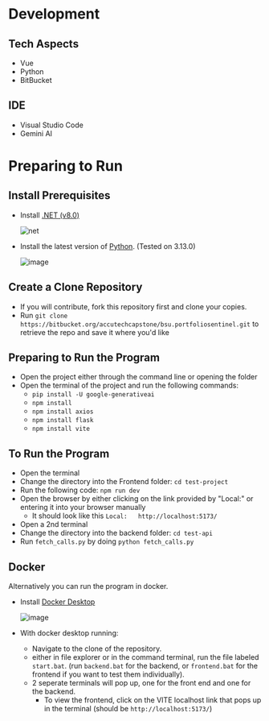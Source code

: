 # Development

## Tech Aspects
- Vue
- Python
- BitBucket

## IDE
- Visual Studio Code
- Gemini AI

# Preparing to Run

## Install Prerequisites
- Install [.NET (v8.0)](https://dotnet.microsoft.com/en-us/download)
  
  ![net](https://github.com/user-attachments/assets/aca0acd0-f5f8-4872-bd8f-bec6b8dc5461)

- Install the latest version of [Python](https://www.python.org/downloads/). (Tested on 3.13.0)

  ![image](https://github.com/user-attachments/assets/bfaaba9f-2d43-4845-a394-9abe2bf04fe6)

  

## Create a Clone Repository
- If you will contribute, fork this repository first and clone your copies.
- Run `git clone https://bitbucket.org/accutechcapstone/bsu.portfoliosentinel.git` to retrieve the repo and save it where you'd like

## Preparing to Run the Program
- Open the project either through the command line or opening the folder 
- Open the terminal of the project and run the following commands:
    - `pip install -U google-generativeai`
    - `npm install`
    - `npm install axios`
    - `npm install flask`
    - `npm install vite`
## To Run the Program
- Open the terminal
- Change the directory into the Frontend folder: `cd test-project`
- Run the following code: `npm run dev`
- Open the browser by either clicking on the link provided by "Local:" or entering it into your browser manually
    - It should look like this `Local:   http://localhost:5173/`
- Open a 2nd terminal
- Change the directory into the backend folder: `cd test-api`
- Run `fetch_calls.py` by doing `python fetch_calls.py`

## Docker

Alternatively you can run the program in docker.

- Install [Docker Desktop](https://www.docker.com/products/docker-desktop)

  ![image](https://github.com/user-attachments/assets/fa05e045-3bdf-430d-a629-f8d0f1d6fc1c)
- With docker desktop running: 
  - Navigate to the clone of the repository.
  - either in file explorer or in the command terminal, run the file labeled `start.bat`. (run `backend.bat` for the backend, or `frontend.bat` for the frontend if you want to test them individually).
  - 2 seperate terminals will pop up, one for the front end and one for the backend.
    - To view the frontend, click on the VITE localhost link that pops up in the terminal (should be `http://localhost:5173/`)
 
    
